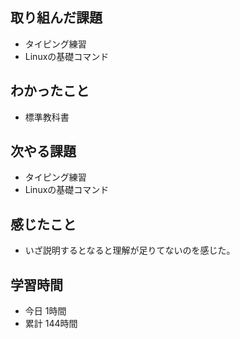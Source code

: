 ## 取り組んだ課題
- タイピング練習
- Linuxの基礎コマンド
## わかったこと
- 標準教科書
## 次やる課題
- タイピング練習
- Linuxの基礎コマンド
## 感じたこと
- いざ説明するとなると理解が足りてないのを感じた。
## 学習時間
- 今日 1時間
- 累計 144時間
